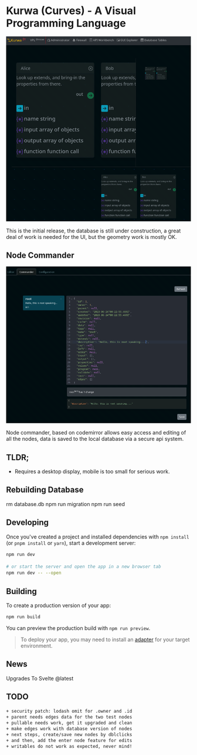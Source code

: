 # Kurwa (Curves) - A Visual Programming Language

![screenshot.png](screenshot.png)

This is the initial release, the database is still under construction,
a great deal of work is needed for the UI, but the geometry work is mostly OK.

## Node Commander

![commander.png](commander.png)

Node commander, based on codemirror allows easy access and editing of all the nodes,
data is saved to the local database via a secure api system.


## TLDR;

- Requires a desktop display, mobile is too small for serious work.

## Rebuilding Database

rm database.db
npm run migration
npm run seed

## Developing

Once you've created a project and installed dependencies with `npm install` (or `pnpm install` or `yarn`), start a development server:

```bash
npm run dev

# or start the server and open the app in a new browser tab
npm run dev -- --open
```

## Building

To create a production version of your app:

```bash
npm run build
```

You can preview the production build with `npm run preview`.

> To deploy your app, you may need to install an [adapter](https://kit.svelte.dev/docs/adapters) for your target environment.

## News

Upgrades To Svelte @latest

## TODO

    + security patch: lodash omit for .owner and .id
    + parent needs edges data for the two test nodes
    + pullable needs work, get it upgraded and clean
    + make edges work with database version of nodes
    + next steps, create/save new nodes by dblclicks
    + and then, add the enter node feature for edits
    + writables do not work as expected, never mind!
